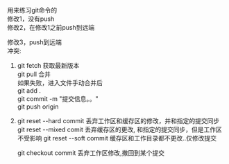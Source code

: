 用来练习git命令的  
修改1，没有push  
修改2，在修改1之前push到远端  

修改3，push到远端  
冲突:  
1. git fetch 获取最新版本  
   git pull 合并  
   如果失败，进入文件手动合并后  
   git add .  
   git commit -m "提交信息。。"  
   git push origin <branch>
2. git reset --hard commit   丢弃工作区和缓存区的修改，并和指定的提交同步
   git reset --mixed comit  丢弃缓存区的更改, 和指定的提交同步，但是工作区不受影响
   git reset --soft commit   缓存区和工作目录都不更改..仅修改提交
   
   git checkout commit 丢弃工作区修改,撤回到某个提交
